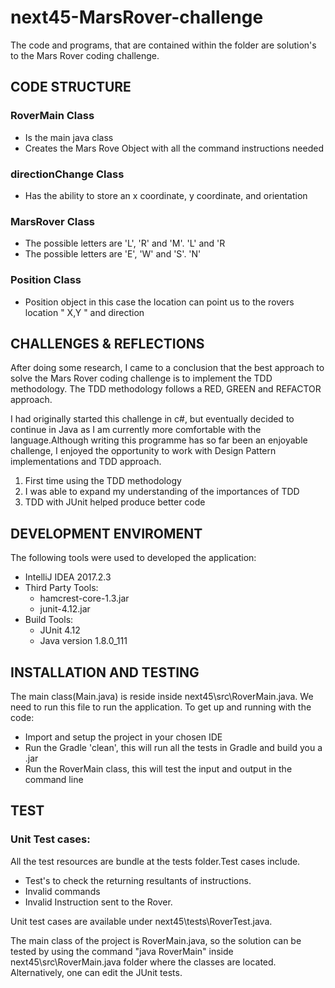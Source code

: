 # next45-MarsRover-challenge
The code and programs, that are contained within the folder are solution's to the Mars Rover coding challenge.

## CODE STRUCTURE
### RoverMain Class
* Is the main java class
* Creates the Mars Rove Object with all the command instructions needed
### directionChange Class
* Has the ability to store an x coordinate, y coordinate, and orientation
### MarsRover Class
* The possible letters are 'L', 'R' and 'M'. 'L' and 'R
* The possible letters are 'E', 'W' and 'S'. 'N' 
### Position Class
* Position object in this case the location can point us to the rovers location " X,Y " and direction
## CHALLENGES & REFLECTIONS
After doing some research, I came to a conclusion that the best approach to solve the Mars Rover coding challenge is to implement the TDD methodology. The TDD methodology follows a RED, GREEN and REFACTOR approach.

I had originally started this challenge in c#, but eventually decided to continue in Java as I am currently more comfortable with the language.Although writing this programme has so far been an enjoyable challenge, I enjoyed the opportunity to work with Design Pattern implementations and TDD approach.

1. First time using the TDD methodology
1. I was able to expand my understanding of the importances of TDD
1. TDD with JUnit helped produce better code
## DEVELOPMENT ENVIROMENT
The following tools were used to developed the application:
* IntelliJ IDEA 2017.2.3
* Third Party Tools:
  * hamcrest-core-1.3.jar
  * junit-4.12.jar
* Build Tools:
  * JUnit 4.12
  * Java version 1.8.0_111
## INSTALLATION AND TESTING
The main class(Main.java) is reside inside next45\src\RoverMain.java. We need to run this file to run the application.
To get up and running with the code:
* Import and setup the project in your chosen IDE
* Run the Gradle 'clean', this will run all the tests in Gradle and build you a .jar
* Run the RoverMain class, this will test the input and output in the command line

## TEST
### Unit Test cases:
All the test resources are bundle at the tests folder.Test cases include.
* Test's to check the returning resultants of instructions.
* Invalid commands
* Invalid Instruction sent to the Rover. 

Unit test cases are available under next45\tests\RoverTest.java.

The main class of the project is RoverMain.java, so the solution can be tested by using the command "java RoverMain" inside next45\src\RoverMain.java folder where the classes are located. Alternatively, one can edit the JUnit tests.

